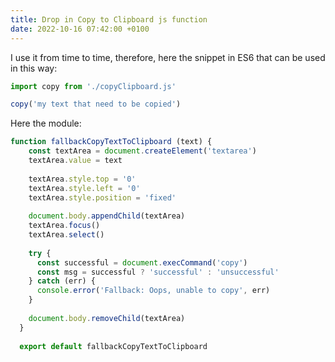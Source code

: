 ```yaml
---
title: Drop in Copy to Clipboard js function
date: 2022-10-16 07:42:00 +0100
---
```




I use it from time to time, therefore, here the snippet in ES6 that can be used in this way:

```js
import copy from './copyClipboard.js'

copy('my text that need to be copied')
```

Here the module:

```js
function fallbackCopyTextToClipboard (text) {
    const textArea = document.createElement('textarea')
    textArea.value = text
  
    textArea.style.top = '0'
    textArea.style.left = '0'
    textArea.style.position = 'fixed'
  
    document.body.appendChild(textArea)
    textArea.focus()
    textArea.select()
  
    try {
      const successful = document.execCommand('copy')
      const msg = successful ? 'successful' : 'unsuccessful'
    } catch (err) {
      console.error('Fallback: Oops, unable to copy', err)
    }
  
    document.body.removeChild(textArea)
  }
  
  export default fallbackCopyTextToClipboard
```


